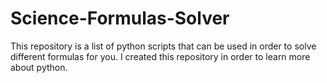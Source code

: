 Science-Formulas-Solver
=======================

This repository is a list of python scripts that can be used in order to solve different formulas for you. I created
this repository in order to learn more about python. 
